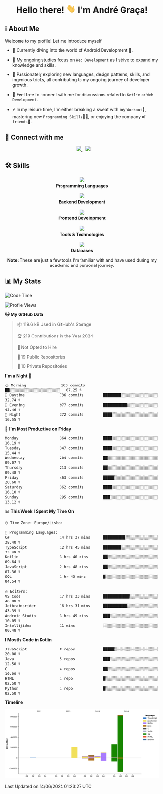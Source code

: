 <h1 align="center">Hello there! <img src="https://raw.githubusercontent.com/ABSphreak/ABSphreak/master/gifs/Hi.gif" width="30"> I'm André Graça!</h1>

## ℹ️ About Me

Welcome to my profile! Let me introduce myself:

- 🔭 Currently diving into the world of Android Development 📱.

- 🌱 My ongoing studies focus on `Web Development` as I strive to expand my knowledge and skills.
 
- 🚀 Passionately exploring new languages, design patterns, skills, and ingenious tricks, all contributing to my ongoing journey of developer growth.

- 💬 Feel free to connect with me for discussions related to `Kotlin` or `Web Development`.

- ⚡ In my leisure time, I'm either breaking a sweat with my `Workout`💪, mastering new `Programming Skills`👨‍💻, or enjoying the company of `friends`👥.

## 🤝 Connect with me

<p align="center">
  <a style="margin-left: 10px;" target="_blank" href="mailto:sindrome.gracinha@gmail.com">
    <img width="50px" src="https://play-lh.googleusercontent.com/KSuaRLiI_FlDP8cM4MzJ23ml3og5Hxb9AapaGTMZ2GgR103mvJ3AAnoOFz1yheeQBBI">
  </a>
  <a style="margin-left: 10px;" target="_blank" href="https://twitter.com/Andre_Graca3">
    <img src="https://skillicons.dev/icons?i=twitter">
  </a>
</p>

## 🛠️ Skills

<div align="center">
  <p align="center">
    <img src="https://skillicons.dev/icons?i=kotlin,java,js,ts,python,c&perline=6" /><br/>
    <b>Programming Languages</b><br/><br/>
    <img src="https://skillicons.dev/icons?i=spring,nodejs,express&perline=5" /><br/>
    <b>Backend Development</b><br/><br/>
    <img src="https://skillicons.dev/icons?i=react,nextjs,html,css,bootstrap,tailwind&perline=6" /><br/>
    <b>Frontend Development</b><br/><br/>
    <img src="https://skillicons.dev/icons?i=docker,linux,bash,git,github,androidstudio,jenkins,postman&perline=9" /><br/>
    <b>Tools & Technologies</b><br/><br/>
    <img src="https://skillicons.dev/icons?i=postgres,mongodb&perline=2" /><br/>
    <b>Databases</b>
  </p> 
  <p align="center"><b>Note:</b> These are just a few tools I'm familiar with and have used during my academic and personal journey.</p>
</div>

## 📊 My Stats

<!--START_SECTION:waka-->
![Code Time](http://img.shields.io/badge/Code%20Time-1%2C209%20hrs%2016%20mins-blue)

![Profile Views](http://img.shields.io/badge/Profile%20Views-0-blue)

**🐱 My GitHub Data** 

> 📦 119.6 kB Used in GitHub's Storage 
 > 
> 🏆 218 Contributions in the Year 2024
 > 
> 🚫 Not Opted to Hire
 > 
> 📜 19 Public Repositories 
 > 
> 🔑 10 Private Repositories 
 > 
**I'm a Night 🦉** 

```text
🌞 Morning                163 commits         ██░░░░░░░░░░░░░░░░░░░░░░░   07.25 % 
🌆 Daytime                736 commits         ████████░░░░░░░░░░░░░░░░░   32.74 % 
🌃 Evening                977 commits         ███████████░░░░░░░░░░░░░░   43.46 % 
🌙 Night                  372 commits         ████░░░░░░░░░░░░░░░░░░░░░   16.55 % 
```
📅 **I'm Most Productive on Friday** 

```text
Monday                   364 commits         ████░░░░░░░░░░░░░░░░░░░░░   16.19 % 
Tuesday                  347 commits         ████░░░░░░░░░░░░░░░░░░░░░   15.44 % 
Wednesday                204 commits         ██░░░░░░░░░░░░░░░░░░░░░░░   09.07 % 
Thursday                 213 commits         ██░░░░░░░░░░░░░░░░░░░░░░░   09.48 % 
Friday                   463 commits         █████░░░░░░░░░░░░░░░░░░░░   20.60 % 
Saturday                 362 commits         ████░░░░░░░░░░░░░░░░░░░░░   16.10 % 
Sunday                   295 commits         ███░░░░░░░░░░░░░░░░░░░░░░   13.12 % 
```


📊 **This Week I Spent My Time On** 

```text
🕑︎ Time Zone: Europe/Lisbon

💬 Programming Languages: 
C#                       14 hrs 37 mins      ██████████░░░░░░░░░░░░░░░   38.40 % 
TypeScript               12 hrs 45 mins      ████████░░░░░░░░░░░░░░░░░   33.49 % 
Kotlin                   3 hrs 40 mins       ██░░░░░░░░░░░░░░░░░░░░░░░   09.64 % 
JavaScript               2 hrs 48 mins       ██░░░░░░░░░░░░░░░░░░░░░░░   07.36 % 
SQL                      1 hr 43 mins        █░░░░░░░░░░░░░░░░░░░░░░░░   04.54 % 

🔥 Editors: 
VS Code                  17 hrs 33 mins      ████████████░░░░░░░░░░░░░   46.08 % 
Jetbrainsrider           16 hrs 31 mins      ███████████░░░░░░░░░░░░░░   43.39 % 
Android Studio           3 hrs 49 mins       ███░░░░░░░░░░░░░░░░░░░░░░   10.05 % 
Intellijidea             11 mins             ░░░░░░░░░░░░░░░░░░░░░░░░░   00.48 % 
```

**I Mostly Code in Kotlin** 

```text
JavaScript               8 repos             █████░░░░░░░░░░░░░░░░░░░░   20.00 % 
Java                     5 repos             ███░░░░░░░░░░░░░░░░░░░░░░   12.50 % 
C                        4 repos             ██░░░░░░░░░░░░░░░░░░░░░░░   10.00 % 
HTML                     1 repo              █░░░░░░░░░░░░░░░░░░░░░░░░   02.50 % 
Python                   1 repo              █░░░░░░░░░░░░░░░░░░░░░░░░   02.50 % 
```



**Timeline**

![Lines of Code chart](https://raw.githubusercontent.com/AndreGraca3/AndreGraca3/main/assets/bar_graph.png)


 Last Updated on 14/06/2024 01:23:27 UTC
<!--END_SECTION:waka-->
